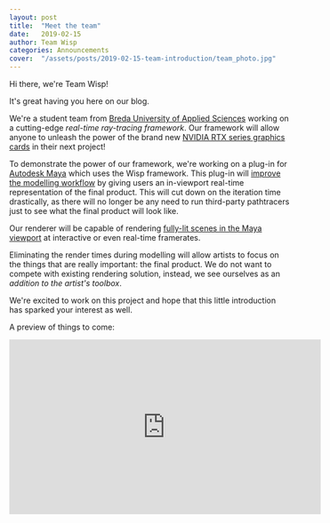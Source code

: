```yaml
---
layout: post
title:  "Meet the team"
date:   2019-02-15
author: Team Wisp
categories: Announcements
cover:  "/assets/posts/2019-02-15-team-introduction/team_photo.jpg"
---
```


Hi there, we're Team Wisp!

It's great having you here on our blog.

We're a student team from [Breda University of Applied Sciences](https://www.buas.nl/) working on a cutting-edge <i>real-time ray-tracing framework</i>. Our framework will allow anyone to unleash the power of the brand new [NVIDIA RTX series graphics cards](https://www.nvidia.com/en-us/geforce/20-series/) in their next project!

To demonstrate the power of our framework, we're working on a plug-in for [Autodesk Maya](https://www.autodesk.com/products/maya/overview) which uses the Wisp framework. This plug-in will <u>improve the modelling workflow</u> by giving users an in-viewport real-time representation of the final product. This will cut down on the iteration time drastically, as there will no longer be any need to run third-party pathtracers just to see what the final product will look like.

Our renderer will be capable of rendering <u>fully-lit scenes in the Maya viewport</u> at interactive or even real-time framerates.

Eliminating the render times during modelling will allow artists to focus on the things that are really important: the final product. We do not want to compete with existing rendering solution, instead, we see ourselves as an <i>addition to the artist's toolbox</i>.

We're excited to work on this project and hope that this little introduction has sparked your interest as well.

A preview of things to come:
<div class="videoWrapper">
    <iframe width="560" height="315" src="https://www.youtube-nocookie.com/embed/p0fPRikhgvU" frameborder="0" allow="accelerometer; autoplay; encrypted-media; gyroscope; picture-in-picture" allowfullscreen></iframe>
</div>